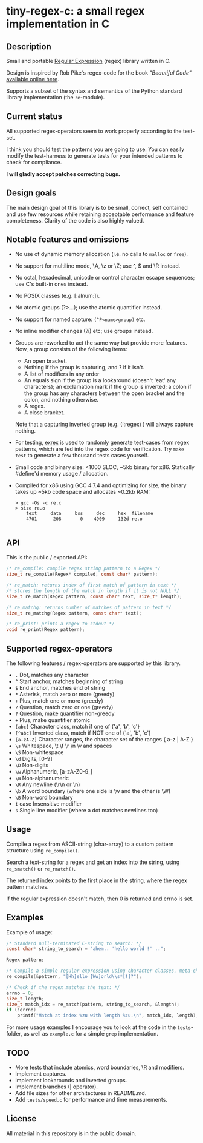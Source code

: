 # tiny-regex-c: a small regex implementation in C
## Description
Small and portable [Regular Expression](https://en.wikipedia.org/wiki/Regular_expression) (regex) library written in C. 

Design is inspired by Rob Pike's regex-code for the book *"Beautiful Code"* [available online here](http://www.cs.princeton.edu/courses/archive/spr09/cos333/beautiful.html).

Supports a subset of the syntax and semantics of the Python standard library implementation (the `re`-module).

## Current status
All supported regex-operators seem to work properly according to the test-set.

I think you should test the patterns you are going to use. You can easily modify the test-harness to generate tests for your intended patterns to check for compliance.

**I will gladly accept patches correcting bugs.**

## Design goals
The main design goal of this library is to be small, correct, self contained and use few resources while retaining acceptable performance and feature completeness. Clarity of the code is also highly valued.

## Notable features and omissions
- No use of dynamic memory allocation (i.e. no calls to `malloc` or `free`).
- No support for multiline mode, \A, \z or \Z; use ^, $ and \R instead.
- No octal, hexadecimal, unicode or control character escape sequences; use C's built-in ones instead.
- No POSIX classes (e.g. [:alnum:]).
- No atomic groups (?>...); use the atomic quantifier instead.
- No support for named capture: `(^P<name>group)` etc.
- No inline modifier changes (?i) etc; use groups instead.
- Groups are reworked to act the same way but provide more features. Now, a group consists of the following items:
	- An open bracket.
	- Nothing if the group is capturing, and ? if it isn't.
	- A list of modifiers in any order
	- An equals sign if the group is a lookaround (doesn't 'eat' any characters); an exclamation mark if the group is inverted; a colon if the group has any characters between the open bracket and the colon, and nothing otherwise.
	- A regex.
	- A close bracket.

	Note that a capturing inverted group (e.g. (!:regex) ) will always capture nothing.
- For testing, [exrex](https://github.com/asciimoo/exrex) is used to randomly generate test-cases from regex patterns, which are fed into the regex code for verification. Try `make test` to generate a few thousand tests cases yourself.
- Small code and binary size: <1000 SLOC, ~5kb binary for x86. Statically #define'd memory usage / allocation.
- Compiled for x86 using GCC 4.7.4 and optimizing for size, the binary takes up ~5kb code space and allocates ~0.2kb RAM:
  ```
  > gcc -Os -c re.c
  > size re.o
      text     data     bss     dec     hex  filename
      4701      208       0    4909     132d re.o
      
  ```

## API
This is the public / exported API:
```C
/* re_compile: compile regex string pattern to a Regex */
size_t re_compile(Regex* compiled, const char* pattern);

/* re_match: returns index of first match of pattern in text */
/* stores the length of the match in length if it is not NULL */
size_t re_match(Regex pattern, const char* text, size_t* length);

/* re_matchg: returns number of matches of pattern in text */
size_t re_matchg(Regex pattern, const char* text);

/* re_print: prints a regex to stdout */
void re_print(Regex pattern);
```

## Supported regex-operators
The following features / regex-operators are supported by this library.

 - `.`         Dot, matches any character
 - `^`         Start anchor, matches beginning of string
 - `$`         End anchor, matches end of string
 - `*`         Asterisk, match zero or more (greedy)
 - `+`         Plus, match one or more (greedy)
 - `?`         Question, match zero or one (greedy)
 - `?`         Question, make quantifier non-greedy
 - `+`         Plus, make quantifier atomic
 - `[abc]`     Character class, match if one of {'a', 'b', 'c'}
 - `[^abc]`   Inverted class, match if NOT one of {'a', 'b', 'c'}
 - `[a-zA-Z]` Character ranges, the character set of the ranges { a-z | A-Z }
 - `\s`       Whitespace, \t \f \r \n \v and spaces
 - `\S`       Non-whitespace
 - `\d`       Digits, [0-9]
 - `\D`       Non-digits
 - `\w`       Alphanumeric, [a-zA-Z0-9_]
 - `\W`       Non-alphanumeric
 - `\R`       Any newline (\r\n or \n)
 - `\b`       A word boundary (where one side is \w and the other is \W)
 - `\B`       Non-word boundary
 - `i`        case Insensitive modifier
 - `s`        Single line modifier (where a dot matches newlines too)

## Usage
Compile a regex from ASCII-string (char-array) to a custom pattern structure using `re_compile()`.

Search a text-string for a regex and get an index into the string, using `re_smatch()` or `re_rmatch()`.

The returned index points to the first place in the string, where the regex pattern matches.

If the regular expression doesn't match, then 0 is returned and errno is set.

## Examples
Example of usage:
```C
/* Standard null-terminated C-string to search: */
const char* string_to_search = "ahem.. 'hello world !' ..";

Regex pattern;

/* Compile a simple regular expression using character classes, meta-char and quantifiers: */
re_compile(&pattern, "[Hh]ello [Ww]orld\\s*[!]?");

/* Check if the regex matches the text: */
errno = 0;
size_t length;
size_t match_idx = re_match(pattern, string_to_search, &length);
if (!errno)
	printf("Match at index %zu with length %zu.\n", match_idx, length);
```

For more usage examples I encourage you to look at the code in the `tests`-folder, as well as `example.c` for a simple `grep` implementation.

## TODO
- More tests that include atomics, word boundaries, \R and modifiers.
- Implement captures.
- Implement lookarounds and inverted groups.
- Implement branches (| operator).
- Add file sizes for other architectures in README.md.
- Add `tests/speed.c` for performance and time measurements.

## License
All material in this repository is in the public domain.

